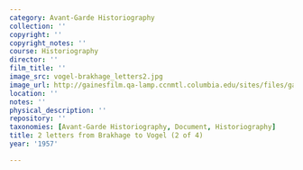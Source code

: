 ```yaml
---
category: Avant-Garde Historiography
collection: ''
copyright: ''
copyright_notes: ''
course: Historiography
director: ''
film_title: ''
image_src: vogel-brakhage_letters2.jpg
image_url: http://gainesfilm.qa-lamp.ccnmtl.columbia.edu/sites/files/gainesfilm/images/vogel-brakhage_letters2.jpg
location: ''
notes: ''
physical_description: ''
repository: ''
taxonomies: [Avant-Garde Historiography, Document, Historiography]
title: 2 letters from Brakhage to Vogel (2 of 4)
year: '1957'

---
```

